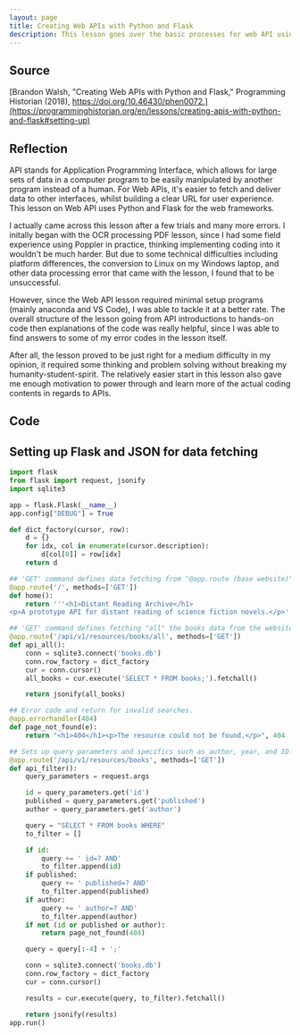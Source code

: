```yaml
---
layout: page
title: Creating Web APIs with Python and Flask
description: This lesson goes over the basic processes for web API using Python and Flask, which makes data access easier for users. 
---
```


## Source
[Brandon Walsh, "Creating Web APIs with Python and Flask," Programming Historian (2018), https://doi.org/10.46430/phen0072.](https://programminghistorian.org/en/lessons/creating-apis-with-python-and-flask#setting-up)

## Reflection
API stands for Application Programming Interface, which allows for large sets of data in a computer program to be easily manipulated by another program instead of a human. For Web APIs, it's easier to fetch and deliver data to other interfaces, whilst building a clear URL for user experience. This lesson on Web API uses Python and Flask for the web frameworks. 

I actually came across this lesson after a few trials and many more errors. I initally began with the OCR processing PDF lesson, since I had some field experience using Poppler in practice, thinking implementing coding into it wouldn't be much harder. But due to some technical difficulties including platform differences, the conversion to Linux on my Windows laptop, and other data processing error that came with the lesson, I found that to be unsuccessful. 

However, since the Web API lesson required minimal setup programs (mainly anaconda and VS Code), I was able to tackle it at a better rate. The overall structure of the lesson going from API introductions to hands-on code then explanations of the code was really helpful, since I was able to find answers to some of my error codes in the lesson itself. 

After all, the lesson proved to be just right for a medium difficulty in my opinion, it required some thinking and problem solving without breaking my humanity-student-spirit. The relatively easier start in this lesson also gave me enough motivation to power through and learn more of the actual coding contents in regards to APIs.  

## Code

## Setting up Flask and JSON for data fetching

```python
import flask
from flask import request, jsonify
import sqlite3

app = flask.Flask(__name__)
app.config["DEBUG"] = True

def dict_factory(cursor, row):
    d = {}
    for idx, col in enumerate(cursor.description):
        d[col[0]] = row[idx]
    return d

## 'GET' command defines data fetching from "@app.route (base website)"
@app.route('/', methods=['GET'])
def home():
    return '''<h1>Distant Reading Archive</h1>
<p>A prototype API for distant reading of science fiction novels.</p>'''

## 'GET' command defines fetching "all" the books data from the website in "()" after "@app.route." The "return" line returns data of all the books from JSON.
@app.route('/api/v1/resources/books/all', methods=['GET'])
def api_all():
    conn = sqlite3.connect('books.db')
    conn.row_factory = dict_factory
    cur = conn.cursor()
    all_books = cur.execute('SELECT * FROM books;').fetchall()

    return jsonify(all_books)

## Error code and return for invalid searches.
@app.errorhandler(404)
def page_not_found(e):
    return "<h1>404</h1><p>The resource could not be found.</p>", 404

## Sets up query parameters and specifics such as author, year, and ID.
@app.route('/api/v1/resources/books', methods=['GET'])
def api_filter():
    query_parameters = request.args

    id = query_parameters.get('id')
    published = query_parameters.get('published')
    author = query_parameters.get('author')

    query = "SELECT * FROM books WHERE"
    to_filter = []

    if id:
        query += ' id=? AND'
        to_filter.append(id)
    if published:
        query += ' published=? AND'
        to_filter.append(published)
    if author:
        query += ' author=? AND'
        to_filter.append(author)
    if not (id or published or author):
        return page_not_found(404)

    query = query[:-4] + ';'

    conn = sqlite3.connect('books.db')
    conn.row_factory = dict_factory
    cur = conn.cursor()

    results = cur.execute(query, to_filter).fetchall()

    return jsonify(results)
app.run()
```
